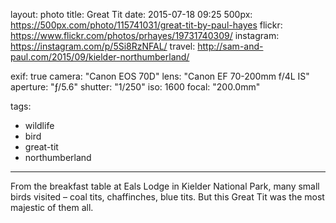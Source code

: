layout: photo
title: Great Tit
date: 2015-07-18 09:25
500px: https://500px.com/photo/115741031/great-tit-by-paul-hayes
flickr: https://www.flickr.com/photos/prhayes/19731740309/
instagram: https://instagram.com/p/5Si8RzNFAL/
travel: http://sam-and-paul.com/2015/09/kielder-northumberland/

exif: true
camera: "Canon EOS 70D"
lens: "Canon EF 70-200mm f/4L IS"
aperture: "ƒ/5.6"
shutter: "1/250"
iso: 1600
focal: "200.0mm"

tags:
  - wildlife
  - bird
  - great-tit
  - northumberland
---

From the breakfast table at Eals Lodge in Kielder National Park, many small birds visited – coal tits, chaffinches, blue tits. But this Great Tit was the most majestic of them all.
